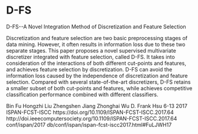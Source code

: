 # D-FS
D-FS--A Novel Integration Method of Discretization and Feature Selection

Discretization and feature selection are two basic preprocessing stages of data mining. However, it often results in information loss due to these two separate stages. This paper proposes a novel supervised multivariate discretizer integrated with feature selection, called D-FS. It takes into consideration of the interactions of both different cut-points and features, and achieves feature selection by discretization. D-FS can avoid the information loss caused by the independence of discretization and feature selection. Compared with several state-of-the-art discretizers, D-FS retains a smaller subset of both cut-points and features, while achieves competitive classification performance combined with different classifiers.



<?xml version="1.0" encoding="ISO-8859-1"?>
<dblp>
<inproceedings mdate="2017-12-11" key="conf/ispan/FuLJWH17">
<author>Bin Fu</author>
<author>Hongzhi Liu</author>
<author>Zhengshen Jiang</author>
<author>Zhonghai Wu</author>
<author>D. Frank Hsu</author>
<title>D-FS: A Novel Integration Method of Discretization and Feature Selection.</title>
<pages>6-13</pages>
<year>2017</year>
<booktitle>ISPAN-FCST-ISCC</booktitle>
<ee>https://doi.org/10.1109/ISPAN-FCST-ISCC.2017.64</ee>
<ee>http://doi.ieeecomputersociety.org/10.1109/ISPAN-FCST-ISCC.2017.64</ee>
<crossref>conf/ispan/2017</crossref>
<url>db/conf/ispan/ispan-fcst-iscc2017.html#FuLJWH17</url>
</inproceedings>
</dblp>
